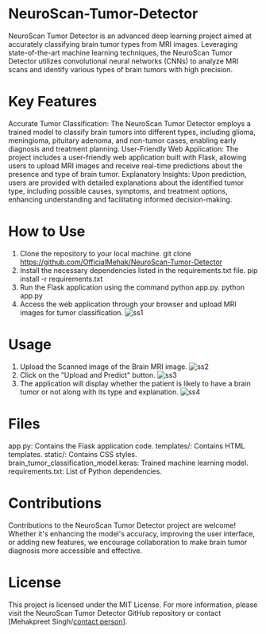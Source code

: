 # NeuroScan-Tumor-Detector
 NeuroScan Tumor Detector is an advanced deep learning project aimed at accurately classifying brain tumor types from MRI images. Leveraging state-of-the-art machine learning techniques, the NeuroScan Tumor Detector utilizes convolutional neural networks (CNNs) to analyze MRI scans and identify various types of brain tumors with high precision.

# Key Features
Accurate Tumor Classification: The NeuroScan Tumor Detector employs a trained model to classify brain tumors into different types, including glioma, meningioma, pituitary adenoma, and non-tumor cases, enabling early diagnosis and treatment planning.
User-Friendly Web Application: The project includes a user-friendly web application built with Flask, allowing users to upload MRI images and receive real-time predictions about the presence and type of brain tumor.
Explanatory Insights: Upon prediction, users are provided with detailed explanations about the identified tumor type, including possible causes, symptoms, and treatment options, enhancing understanding and facilitating informed decision-making.

# How to Use
1. Clone the repository to your local machine.
   git clone https://github.com/OfficialMehak/NeuroScan-Tumor-Detector
2. Install the necessary dependencies listed in the requirements.txt file.
   pip install -r requirements.txt
3. Run the Flask application using the command python app.py.
   python app.py
4. Access the web application through your browser and upload MRI images for tumor classification.
   ![ss1](https://github.com/OfficialMehak/NeuroScan-Tumor-Detector/assets/159048970/4a336f85-3436-4207-9647-6e47501ea50f)

# Usage
1. Upload the Scanned image of the Brain MRI image.
   ![ss2](https://github.com/OfficialMehak/NeuroScan-Tumor-Detector/assets/159048970/a36269d0-1a46-447c-9ca6-944c3000b913)
2. Click on the "Upload and Predict" button.
   ![ss3](https://github.com/OfficialMehak/NeuroScan-Tumor-Detector/assets/159048970/8bb9f2c9-6074-423c-8def-f7d04b3683fb)
3. The application will display whether the patient is likely to have a brain tumor or not along with its type and explanation.
   ![ss4](https://github.com/OfficialMehak/NeuroScan-Tumor-Detector/assets/159048970/3edb8878-b7af-4360-aed7-543ee7adaf3a)

# Files
app.py: Contains the Flask application code.
templates/: Contains HTML templates.
static/: Contains CSS styles.
brain_tumor_classification_model.keras: Trained machine learning model.
requirements.txt: List of Python dependencies.

# Contributions
Contributions to the NeuroScan Tumor Detector project are welcome! Whether it's enhancing the model's accuracy, improving the user interface, or adding new features, we encourage collaboration to make brain tumor diagnosis more accessible and effective.

# License
This project is licensed under the MIT License. 
For more information, please visit the NeuroScan Tumor Detector GitHub repository or contact [Mehakpreet Singh/[contact person](https://www.linkedin.com/in/mehakofficial/)].
